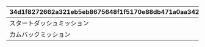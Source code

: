 |34d1f8272662a321eb5eb8675648f1f5170e88db471a0aa3426f91797b85aad6|45db4709beb0c065ebd67ec58969e584f2ef2a4d15fccb1df5d527fe7ffe72a9|0a1f374ee29159cb6e3863c6bb9943fa8dfa446d049e610e96bac056aca3990c|14824cb21ed874fc9bee67abec0454b3db420fa663f3a1d7b7219b77a6c9c251|362b46b9e10486b3fae079182ffe8f54dafd842275c3e05989ebee986ba1a8cb|ef82b75e1cde19324c6198b930dbd4b48e606c022b6769778ce6e6b0f94a70e7|ee5a9865b82d9ded6c83ee4641f0247078261a062fda12728df4a65dd082eaf0|98b7cfaaa25f48b60e10df08f28fc98271af603eae22e8b2938f48eccb163a6e|0fb0ebb6671b7b6d8dd762af01e0fb74b252eb18df54e28d7b6edb4f52082945|2b6b45a27ceb5c4d73f28903b9437bbb523098db3f24d09c602d507172fb97e4|e8903dadfca97698dede8d0f22ef6c109772e15c364f2bd9d35d3e602aafa618|002f90de89741948b46932f869f388b1eaf0e65b65a5d8313c8744e20619bb8b|
| --- | --- | --- | --- | --- | --- | --- | --- | --- | --- | --- | --- |
|スタートダッシュミッション|2025/08/15 15:00:00|2025/08/15 15:00:00|1|2030/08/15 04:59:59|101|1|0|スタートダッシュ|0|10207007|0|
|カムバックミッション|2025/08/15 15:00:00|2025/08/15 05:00:00|2|2025/09/17 04:59:59|201|2|1|カムバック|1|0|14|
